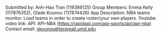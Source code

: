 Submitted by: Anh-Hao Tran (119386125)
Group Members: Emma Kelly (117876352), Olade Kounou (117874426)
App Description: NBA teams monitor. Load teams in order to create roster/your own players.
Youtube video link: 
API: API-NBA (https://rapidapi.com/api-sports/api/api-nba)
Contact email: okounou@terpmail.umd.edu
